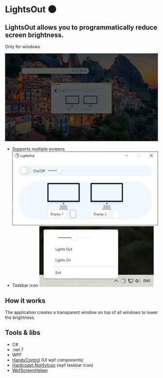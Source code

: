 # LightsOut :new_moon:

## LightsOut allows you to programmatically reduce screen brightness.
Only for windows

![Main](Screens/main.jpg)

- Supports multiple screens
![UI](Screens/1.jpg)
- Taskbar icon 
![Notifyicon](Screens/2.jpg)

## How it works
The application creates a transparent window on top of all windows to lower the brightness.

## Tools & libs
- C#
- .net 7
- WPF
- [HandyControl](https://github.com/HandyOrg/HandyControl) (UI wpf components)
- [Hardcodet.NotifyIcon](https://github.com/hardcodet/wpf-notifyicon) (wpf taskbar icon)
- [WpfScreenHelper](https://github.com/micdenny/WpfScreenHelper) 
